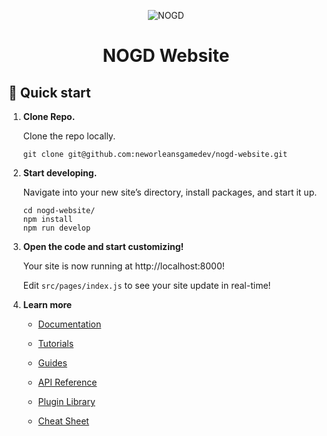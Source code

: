 <p align="center">
    <img alt="NOGD" src="http://neworleansgamedev.com/images/nogd-head-logo.png" />
</p>
<h1 align="center">
  NOGD Website
</h1>

## 🚀 Quick start

1.  **Clone Repo.**

    Clone the repo locally.

    ```shell
    git clone git@github.com:neworleansgamedev/nogd-website.git
    ```

2.  **Start developing.**

    Navigate into your new site’s directory, install packages, and start it up.

    ```shell
    cd nogd-website/
    npm install
    npm run develop
    ```

3.  **Open the code and start customizing!**

    Your site is now running at http://localhost:8000!

    Edit `src/pages/index.js` to see your site update in real-time!

4.  **Learn more**

    - [Documentation](https://www.gatsbyjs.com/docs/?utm_source=starter&utm_medium=readme&utm_campaign=minimal-starter)

    - [Tutorials](https://www.gatsbyjs.com/tutorial/?utm_source=starter&utm_medium=readme&utm_campaign=minimal-starter)

    - [Guides](https://www.gatsbyjs.com/tutorial/?utm_source=starter&utm_medium=readme&utm_campaign=minimal-starter)

    - [API Reference](https://www.gatsbyjs.com/docs/api-reference/?utm_source=starter&utm_medium=readme&utm_campaign=minimal-starter)

    - [Plugin Library](https://www.gatsbyjs.com/plugins?utm_source=starter&utm_medium=readme&utm_campaign=minimal-starter)

    - [Cheat Sheet](https://www.gatsbyjs.com/docs/cheat-sheet/?utm_source=starter&utm_medium=readme&utm_campaign=minimal-starter)

